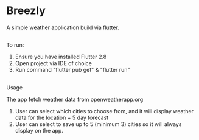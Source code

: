 # Breezly
A simple weather application build via flutter.

##

To run:

1. Ensure you have installed Flutter 2.8
2. Open project via IDE of choice
3. Run command "flutter pub get" & "flutter run"

##

Usage

The app fetch weather data from openweatherapp.org

1. User can select which cities to choose from, and it will display weather data for the location + 5 day forecast
2. User can select to save up to 5 (minimum 3) cities so it will always display on the app.
